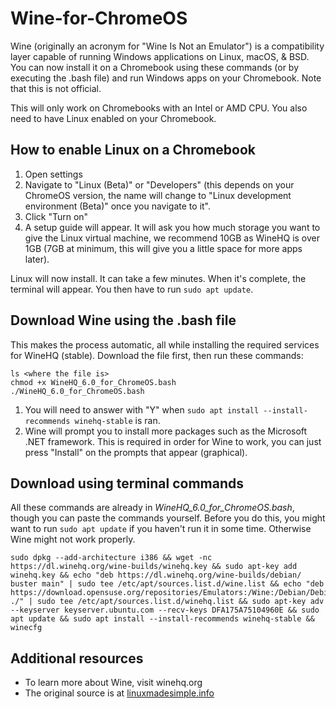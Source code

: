 # Wine-for-ChromeOS
Wine (originally an acronym for "Wine Is Not an Emulator") is a compatibility layer capable of running Windows applications on Linux, macOS, &amp; BSD. You can now install it on a Chromebook using these commands (or by executing the .bash file) and run Windows apps on your Chromebook. Note that this is not official. 

This will only work on Chromebooks with an Intel or AMD CPU. You also need to have Linux enabled on your Chromebook.
## How to enable Linux on a Chromebook
1. Open settings
2. Navigate to "Linux (Beta)" or "Developers" (this depends on your ChromeOS version, the name will change to "Linux development environment (Beta)" once you navigate to it".
3. Click "Turn on"
4. A setup guide will appear. It will ask you how much storage you want to give the Linux virtual machine, we recommend 10GB as WineHQ is over 1GB (7GB at minimum, this will give you a little space for more apps later).

Linux will now install. It can take a few minutes. When it's complete, the terminal will appear. You then have to run `sudo apt update`.

## Download Wine using the .bash file
This makes the process automatic, all while installing the required services for WineHQ (stable). Download the file first, then run these commands:
```
ls <where the file is>
chmod +x WineHQ_6.0_for_ChromeOS.bash
./WineHQ_6.0_for_ChromeOS.bash
```
1. You will need to answer with "Y" when `sudo apt install --install-recommends winehq-stable` is ran.
2. Wine will prompt you to install more packages such as the Microsoft .NET framework. This is required in order for Wine to work, you can just press "Install" on the prompts that appear (graphical).

## Download using terminal commands
All these commands are already in *WineHQ_6.0_for_ChromeOS.bash*, though you can paste the commands yourself. Before you do this, you might want to run `sudo apt update` if you haven't run it in some time. Otherwise Wine might not work properly.
```
sudo dpkg --add-architecture i386 && wget -nc https://dl.winehq.org/wine-builds/winehq.key && sudo apt-key add winehq.key && echo "deb https://dl.winehq.org/wine-builds/debian/ buster main" | sudo tee /etc/apt/sources.list.d/wine.list && echo "deb https://download.opensuse.org/repositories/Emulators:/Wine:/Debian/Debian_10 ./" | sudo tee /etc/apt/sources.list.d/winehq.list && sudo apt-key adv --keyserver keyserver.ubuntu.com --recv-keys DFA175A75104960E && sudo apt update && sudo apt install --install-recommends winehq-stable && winecfg
```

## Additional resources
- To learn more about Wine, visit winehq.org
- The original source is at [linuxmadesimple.info](https://www.linuxmadesimple.info/2021/01/how-to-use-and-install-wine-60-on.html)
